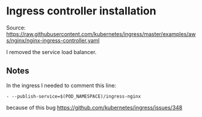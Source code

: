 # Ingress controller installation

Source:
https://raw.githubusercontent.com/kubernetes/ingress/master/examples/aws/nginx/nginx-ingress-controller.yaml

I removed the service load balancer.

## Notes

In the ingress I needed to comment this line:

    - --publish-service=$(POD_NAMESPACE)/ingress-nginx

because of this bug https://github.com/kubernetes/ingress/issues/348
